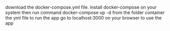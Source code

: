download the docker-compose.yml file.
install docker-compose on your system
then run command docker-compose up -d from the folder container the yml file to run the app
go to localhost:3000 on your browser to use the app
